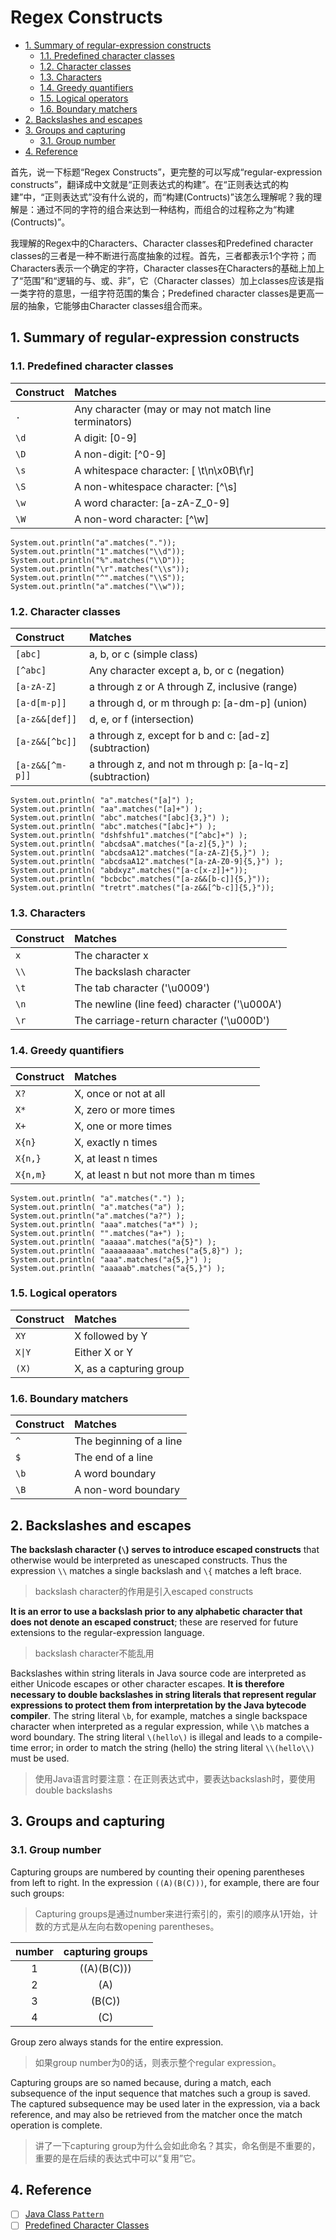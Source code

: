 # Regex Constructs

<!-- TOC -->

- [1. Summary of regular-expression constructs](#1-summary-of-regular-expression-constructs)
  - [1.1. Predefined character classes](#11-predefined-character-classes)
  - [1.2. Character classes](#12-character-classes)
  - [1.3. Characters](#13-characters)
  - [1.4. Greedy quantifiers](#14-greedy-quantifiers)
  - [1.5. Logical operators](#15-logical-operators)
  - [1.6. Boundary matchers](#16-boundary-matchers)
- [2. Backslashes and escapes](#2-backslashes-and-escapes)
- [3. Groups and capturing](#3-groups-and-capturing)
  - [3.1. Group number](#31-group-number)
- [4. Reference](#4-reference)

<!-- /TOC -->

首先，说一下标题“Regex Constructs”，更完整的可以写成“regular-expression constructs”，翻译成中文就是“正则表达式的构建”。在“正则表达式的构建”中，“正则表达式”没有什么说的，而“构建(Contructs)”该怎么理解呢？我的理解是：通过不同的字符的组合来达到一种结构，而组合的过程称之为“构建(Contructs)”。

我理解的Regex中的Characters、Character classes和Predefined character classes的三者是一种不断进行高度抽象的过程。首先，三者都表示1个字符；而Characters表示一个确定的字符，Character classes在Characters的基础上加上了“范围”和“逻辑的与、或、非”，它（Character classes）加上classes应该是指一类字符的意思，一组字符范围的集合；Predefined character classes是更高一层的抽象，它能够由Character classes组合而来。

## 1. Summary of regular-expression constructs

### 1.1. Predefined character classes


|Construct|Matches|
|:--------|:------|
|`.`|Any character (may or may not match line terminators)|
|`\d`|A digit: [0-9]|
|`\D`|A non-digit: [^0-9]|
|`\s`|A whitespace character: [ \t\n\x0B\f\r]|
|`\S`|A non-whitespace character: [^\s]|
|`\w`|A word character: [a-zA-Z_0-9]|
|`\W`|A non-word character: [^\w]|


    System.out.println("a".matches("."));
    System.out.println("1".matches("\\d"));
    System.out.println("%".matches("\\D"));
    System.out.println("\r".matches("\\s"));
    System.out.println("^".matches("\\S"));
    System.out.println("a".matches("\\w"));

### 1.2. Character classes

|Construct|Matches|
|:--------|:------|
|`[abc]`|a, b, or c (simple class)|
|`[^abc]`|Any character except a, b, or c (negation)|
|`[a-zA-Z]`|a through z or A through Z, inclusive (range)|
|`[a-d[m-p]]`|a through d, or m through p: [a-dm-p] (union)|
|`[a-z&&[def]]`|d, e, or f (intersection)|
|`[a-z&&[^bc]]`|a through z, except for b and c: [ad-z] (subtraction)|
|`[a-z&&[^m-p]]`|a through z, and not m through p: [a-lq-z] (subtraction)|

    System.out.println( "a".matches("[a]") );
    System.out.println( "aa".matches("[a]+") );
    System.out.println( "abc".matches("[abc]{3,}") );
    System.out.println( "abc".matches("[abc]+") );
    System.out.println( "dshfshfu1".matches("[^abc]+") );
    System.out.println( "abcdsaA".matches("[a-z]{5,}") );
    System.out.println( "abcdsaA12".matches("[a-zA-Z]{5,}") );
    System.out.println( "abcdsaA12".matches("[a-zA-Z0-9]{5,}") );
    System.out.println( "abdxyz".matches("[a-c[x-z]]+"));
    System.out.println( "bcbcbc".matches("[a-z&&[b-c]]{5,}"));
    System.out.println( "tretrt".matches("[a-z&&[^b-c]]{5,}"));


### 1.3. Characters

|Construct|Matches|
|:--------|:------|
|`x`|The character x|
|`\\`|The backslash character|
|`\t`|The tab character ('\u0009')|
|`\n`|The newline (line feed) character ('\u000A')|
|`\r`|The carriage-return character ('\u000D')|

### 1.4. Greedy quantifiers

|Construct|Matches|
|:--------|:------|
|`X?`|X, once or not at all|
|`X*`|X, zero or more times|
|`X+`|X, one or more times|
|`X{n}`|X, exactly n times|
|`X{n,}`|X, at least n times|
|`X{n,m}`|X, at least n but not more than m times|

    System.out.println( "a".matches(".") );
    System.out.println( "a".matches("a") );
    System.out.println("a".matches("a?") );
    System.out.println( "aaa".matches("a*") );
    System.out.println( "".matches("a+") );
    System.out.println( "aaaaa".matches("a{5}") );
    System.out.println( "aaaaaaaaa".matches("a{5,8}") );
    System.out.println( "aaa".matches("a{5,}") );
    System.out.println( "aaaaab".matches("a{5,}") );

### 1.5. Logical operators

|Construct|Matches|
|:--------|:------|
|`XY`|X followed by Y|
|`X\|Y`|Either X or Y|
|`(X)`|X, as a capturing group|

### 1.6. Boundary matchers

|Construct|Matches|
|:--------|:------|
|`^`|The beginning of a line|
|`$`|The end of a line|
|`\b`|A word boundary|
|`\B`|A non-word boundary|

## 2. Backslashes and escapes

**The backslash character (`\`) serves to introduce escaped constructs** that otherwise would be interpreted as unescaped constructs. Thus the expression `\\` matches a single backslash and `\{` matches a left brace.

> backslash character的作用是引入escaped constructs

**It is an error to use a backslash prior to any alphabetic character that does not denote an escaped construct**; these are reserved for future extensions to the regular-expression language. 

> backslash character不能乱用

Backslashes within string literals in Java source code are interpreted as either Unicode escapes or other character escapes. **It is therefore necessary to double backslashes in string literals that represent regular expressions to protect them from interpretation by the Java bytecode compiler**. The string literal `\b`, for example, matches a single backspace character when interpreted as a regular expression, while `\\b` matches a word boundary. The string literal `\(hello\)` is illegal and leads to a compile-time error; in order to match the string (hello) the string literal `\\(hello\\)` must be used.

>使用Java语言时要注意：在正则表达式中，要表达backslash时，要使用double backslashs

## 3. Groups and capturing

### 3.1. Group number

Capturing groups are numbered by counting their opening parentheses from left to right. In the expression `((A)(B(C)))`, for example, there are four such groups:

> Capturing groups是通过number来进行索引的，索引的顺序从1开始，计数的方式是从左向右数opening parentheses。

|number|capturing groups|
|:----:|:--------------:|
|1     |    ((A)(B(C))) |
|2     |    (A)         |
|3     |    (B(C))      |
|4     |    (C)         |

Group zero always stands for the entire expression.

>如果group number为0的话，则表示整个regular expression。

Capturing groups are so named because, during a match, each subsequence of the input sequence that matches such a group is saved. The captured subsequence may be used later in the expression, via a back reference, and may also be retrieved from the matcher once the match operation is complete.

> 讲了一下capturing group为什么会如此命名？其实，命名倒是不重要的，重要的是在后续的表达式中可以“复用”它。

## 4. Reference

- [ ] [Java Class `Pattern`](https://docs.oracle.com/javase/8/docs/api/java/util/regex/Pattern.html)
- [ ] [Predefined Character Classes](https://docs.oracle.com/javase/tutorial/essential/regex/pre_char_classes.html)
